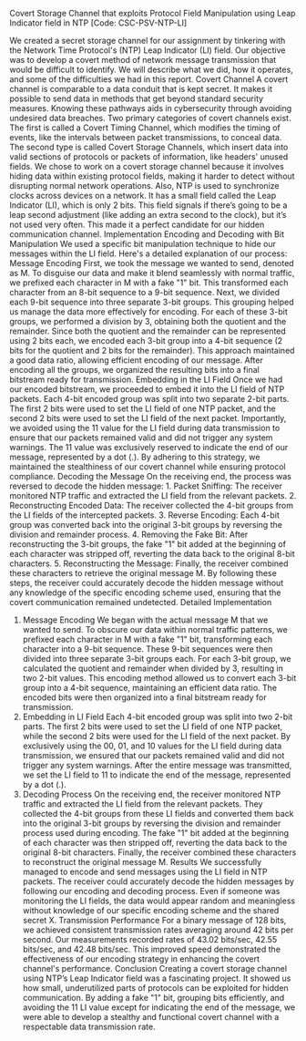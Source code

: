 Covert Storage Channel that exploits Protocol Field Manipulation using Leap Indicator field in NTP [Code: CSC-PSV-NTP-LI]

We created a secret storage channel for our assignment by tinkering with the Network Time Protocol's (NTP) Leap Indicator (LI) field. Our objective was to develop a covert method of network message transmission that would be difficult to identify. We will describe what we did, how it operates, and some of the difficulties we had in this report.
Covert Channel
A covert channel is comparable to a data conduit that is kept secret. It makes it possible to send data in methods that get beyond standard security measures.   Knowing these pathways aids in cybersecurity through avoiding undesired data breaches. Two primary categories of covert channels exist. The first is called a Covert Timing Channel, which modifies the timing of events, like the intervals between packet transmissions, to conceal data. The second type is called Covert Storage Channels, which insert data into valid sections of protocols or packets of information, like headers' unused fields.
We chose to work on a covert storage channel because it involves hiding data within existing protocol fields, making it harder to detect without disrupting normal network operations. Also, NTP is used to synchronize clocks across devices on a network. It has a small field called the Leap Indicator (LI), which is only 2 bits. This field signals if there’s going to be a leap second adjustment (like adding an extra second to the clock), but it’s not used very often. This made it a perfect candidate for our hidden communication channel.
Implementation
Encoding and Decoding with Bit Manipulation
We used a specific bit manipulation technique to hide our messages within the LI field. Here's a detailed explanation of our process:
Message Encoding
First, we took the message we wanted to send, denoted as M. To disguise our data and make it blend seamlessly with normal traffic, we prefixed each character in M with a fake "1" bit. This transformed each character from an 8-bit sequence to a 9-bit sequence.
Next, we divided each 9-bit sequence into three separate 3-bit groups. This grouping helped us manage the data more effectively for encoding. For each of these 3-bit groups, we performed a division by 3, obtaining both the quotient and the remainder. Since both the quotient and the remainder can be represented using 2 bits each, we encoded each 3-bit group into a 4-bit sequence (2 bits for the quotient and 2 bits for the remainder). This approach maintained a good data ratio, allowing efficient encoding of our message.
After encoding all the groups, we organized the resulting bits into a final bitstream ready for transmission.
Embedding in the LI Field
Once we had our encoded bitstream, we proceeded to embed it into the LI field of NTP packets. Each 4-bit encoded group was split into two separate 2-bit parts. The first 2 bits were used to set the LI field of one NTP packet, and the second 2 bits were used to set the LI field of the next packet.
Importantly, we avoided using the 11 value for the LI field during data transmission to ensure that our packets remained valid and did not trigger any system warnings. The 11 value was exclusively reserved to indicate the end of our message, represented by a dot (.). By adhering to this strategy, we maintained the stealthiness of our covert channel while ensuring protocol compliance.
Decoding the Message
On the receiving end, the process was reversed to decode the hidden message:
    1. Packet Sniffing: The receiver monitored NTP traffic and extracted the LI field from the relevant packets.
    2. Reconstructing Encoded Data: The receiver collected the 4-bit groups from the LI fields of the intercepted packets.
    3. Reverse Encoding: Each 4-bit group was converted back into the original 3-bit groups by reversing the division and remainder process.
    4. Removing the Fake Bit: After reconstructing the 3-bit groups, the fake "1" bit added at the beginning of each character was stripped off, reverting the data back to the original 8-bit characters.
    5. Reconstructing the Message: Finally, the receiver combined these characters to retrieve the original message M.
By following these steps, the receiver could accurately decode the hidden message without any knowledge of the specific encoding scheme used, ensuring that the covert communication remained undetected.
Detailed Implementation
1. Message Encoding
We began with the actual message M that we wanted to send. To obscure our data within normal traffic patterns, we prefixed each character in M with a fake "1" bit, transforming each character into a 9-bit sequence. These 9-bit sequences were then divided into three separate 3-bit groups each. For each 3-bit group, we calculated the quotient and remainder when divided by 3, resulting in two 2-bit values. This encoding method allowed us to convert each 3-bit group into a 4-bit sequence, maintaining an efficient data ratio. The encoded bits were then organized into a final bitstream ready for transmission.
2. Embedding in LI Field
Each 4-bit encoded group was split into two 2-bit parts. The first 2 bits were used to set the LI field of one NTP packet, while the second 2 bits were used for the LI field of the next packet. By exclusively using the 00, 01, and 10 values for the LI field during data transmission, we ensured that our packets remained valid and did not trigger any system warnings. After the entire message was transmitted, we set the LI field to 11 to indicate the end of the message, represented by a dot (.).
3. Decoding Process
On the receiving end, the receiver monitored NTP traffic and extracted the LI field from the relevant packets. They collected the 4-bit groups from these LI fields and converted them back into the original 3-bit groups by reversing the division and remainder process used during encoding. The fake "1" bit added at the beginning of each character was then stripped off, reverting the data back to the original 8-bit characters. Finally, the receiver combined these characters to reconstruct the original message M.
Results
We successfully managed to encode and send messages using the LI field in NTP packets. The receiver could accurately decode the hidden messages by following our encoding and decoding process. Even if someone was monitoring the LI fields, the data would appear random and meaningless without knowledge of our specific encoding scheme and the shared secret X.
Transmission Performance
For a binary message of 128 bits, we achieved consistent transmission rates averaging around 42 bits per second. Our measurements recorded rates of 43.02 bits/sec, 42.55 bits/sec, and 42.48 bits/sec. This improved speed demonstrated the effectiveness of our encoding strategy in enhancing the covert channel's performance.
Conclusion
Creating a covert storage channel using NTP’s Leap Indicator field was a fascinating project. It showed us how small, underutilized parts of protocols can be exploited for hidden communication. By adding a fake "1" bit, grouping bits efficiently, and avoiding the 11 LI value except for indicating the end of the message, we were able to develop a stealthy and functional covert channel with a respectable data transmission rate.

